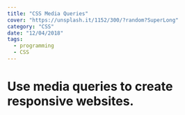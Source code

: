 ```yaml
---
title: "CSS Media Queries"
cover: "https://unsplash.it/1152/300/?random?SuperLong"
category: "CSS"
date: "12/04/2018"
tags:
  - programming
  - CSS
---
```


# Use media queries to create responsive websites.

